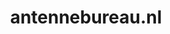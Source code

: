 ---
layout: post
title:  "antennebureau.nl"
internal_url:  "/dutchgov/antennebureau.nl.html"
subdomains_count: 10
all_subdomains_count: 24
urls_count: 4
ssl_rank: 100
http_rank: 70
url_link: /data/antennebureau.nl/urls.txt
all_subdomains_link: /data/antennebureau.nl/all_subdomains.txt
subdomains_link: /data/antennebureau.nl/subdomains.txt
categories: dutchgov
---